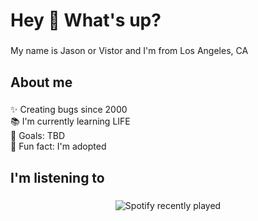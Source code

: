 <h1 align="left">Hey 👋 What's up?</h1>

###

<p align="left">My name is Jason or Vistor and I'm from Los Angeles, CA</p>

###

<h2 align="left">About me</h2>

###

<p align="left">✨ Creating bugs since 2000<br>📚 I'm currently learning LIFE<br>🎯 Goals: TBD<br>🎲 Fun fact: I'm adopted</p>

###

<h2 align="left">I'm listening to</h2>

###

<div align="center">
  <img src="https://spotify-recently-played-readme.vercel.app/api?count=5" alt="Spotify recently played"  />
</div>

###
